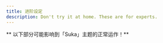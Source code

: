 ```yaml
---
title: 进阶设定
description: Don't try it at home. These are for experts.
---
```


** 以下部分可能影响到「Suka」主题的正常运作！**